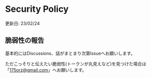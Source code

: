 # Security Policy

更新日: 23/02/24

## 脆弱性の報告

基本的にはDiscussions、話がまとまり次第Issueへお願いします。

ただこっそりと伝えたい脆弱性(トークンが丸見えなど)を見つけた場合は「175orz@gmail.com」へお願いします。
